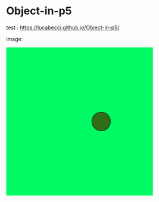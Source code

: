 # Object-in-p5

test : https://lucabecci.github.io/Object-in-p5/

image:

![img](https://github.com/lucabecci/Object-in-p5/blob/master/git.png)
